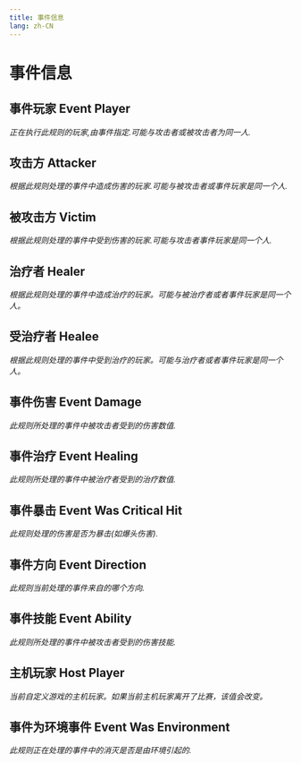 ```yaml
---
title: 事件信息
lang: zh-CN
---
```


# 事件信息

## 事件玩家    Event Player

_正在执行此规则的玩家,由事件指定.可能与攻击者或被攻击者为同一人._


## 攻击方    Attacker

_根据此规则处理的事件中造成伤害的玩家.可能与被攻击者或事件玩家是同一个人._


## 被攻击方    Victim

_根据此规则处理的事件中受到伤害的玩家.可能与攻击者事件玩家是同一个人._


## 治疗者    Healer

_根据此规则处理的事件中造成治疗的玩家。可能与被治疗者或者事件玩家是同一个人。_


## 受治疗者    Healee

_根据此规则处理的事件中受到治疗的玩家。可能与治疗者或者事件玩家是同一个人。_


## 事件伤害    Event Damage

_此规则所处理的事件中被攻击者受到的伤害数值._


## 事件治疗    Event Healing

_此规则所处理的事件中被治疗者受到的治疗数值._


## 事件暴击    Event Was Critical Hit

_此规则处理的伤害是否为暴击(如爆头伤害)._


## 事件方向    Event Direction

_此规则当前处理的事件来自的哪个方向._


## 事件技能    Event Ability

_此规则所处理的事件中被攻击者受到的伤害技能._


## 主机玩家    Host Player

_当前自定义游戏的主机玩家。如果当前主机玩家离开了比赛，该值会改变。_



## 事件为环境事件    Event Was Environment

_此规则正在处理的事件中的消灭是否是由环境引起的._
